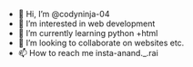 - 👋 Hi, I’m @codyninja-04
- 👀 I’m interested in web development
- 🌱 I’m currently learning python +html
- 💞️ I’m looking to collaborate on websites etc.
- 📫 How to reach me insta-anand._.rai

<!---
codyninja-04/codyninja-04 is a ✨ special ✨ repository because its `README.md` (this file) appears on your GitHub profile.
You can click the Preview link to take a look at your changes.
--->
